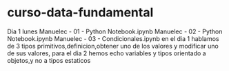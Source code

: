 # curso-data-fundamental
Dia 1 lunes 
Manuelec - 01 - Python Notebook.ipynb
Manuelec - 02 - Python Notebook.ipynb
Manuelec - 03 - Condicionales.ipynb
en el dia 1 hablamos de 3 tipos primitivos,definicion,obtener uno de los valores y modificar uno de sus valores,
para el dia 2 hemos echo variables y tipos orientado a objetos,y no a tipos estaticos
